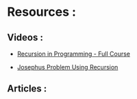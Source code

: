 # Resources :

## Videos :

* [Recursion in Programming - Full Course](https://www.youtube.com/watch?v=IJDJ0kBx2LM)

* [Josephus Problem Using Recursion](https://www.youtube.com/watch?v=ZhAAEr2C83g)

## Articles :
